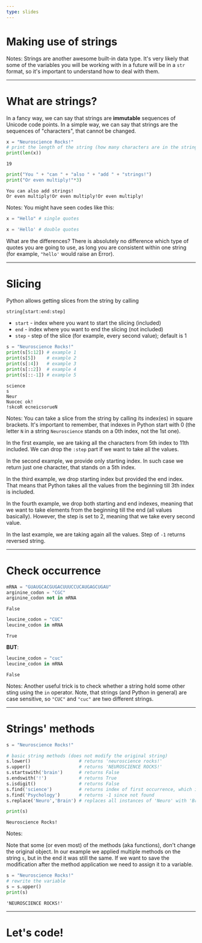 ```yaml
---
type: slides
---
```


# Making use of strings

Notes: Strings are another awesome built-in data type. It's very likely that some of the variables you will be working with in a future will be in a `str` format, so it's important to understand how to deal with them.

---

# What are strings?

In a fancy way, we can say that strings are **immutable** sequences of Unicode code points. In a simple way, we can say that strings are the sequences of "characters", that cannot be changed.

```python
x = "Neuroscience Rocks!"
# print the length of the string (how many characters are in the string)
print(len(x))
```

```out
19
```

```python
print("You " + "can " + "also " + "add " + "strings!")
print("Or even multiply!"*3)
```

```out
You can also add strings!
Or even multiply!Or even multiply!Or even multiply!
```

Notes: You might have seen codes like this:

```python
x = "Hello" # single quotes
```
```python
x = 'Hello' # double quotes
```

What are the differences? There is absolutely no difference which type of quotes you are going to use, as long you are consistent within one string (for example, `"hello'` would raise an Error).

---

# Slicing

Python allows getting slices from the string by calling

```python
string[start:end:step]
```

* `start` - index where you want to start the slicing (included)
* `end` - index where you want to end the slicing (not included)
* `step` - step of the slice (for example, every second value); default is 1

```python
s = "Neuroscience Rocks!"
print(s[5:12]) # example 1
print(s[5])    # example 2
print(s[:4])   # example 3
print(s[::2])  # example 4
print(s[::-1]) # example 5
```

```out
science
s
Neur
Nuocec ok!
!skcoR ecneicsorueN
```
Notes: You can take a slice from the string by calling its index(es) in square brackets. It's important to remember, that indexes in Python start with 0 (the letter `N` in a string `Neuroscience` stands on a 0th index, not the 1st one).

In the first example, we are taking all the characters from 5th index to 11th included. We can drop the `:step` part if we want to take all the values.

In the second example, we provide only starting index. In such case we return just one character, that stands on a 5th index.

In the third example, we drop starting index but provided the end index. That means that Python takes all the values from the beginning till 3th index is included.

In the fourth example, we drop both starting and end indexes, meaning that we want to take elements from the beginning till the end (all values basically). However, the step is set to 2, meaning that we take every second value.

In the last example, we are taking again all the values. Step of `-1` returns reversed string.

---

# Check occurrence

```python
mRNA = "GUAUGCACGUGACUUUCCUCAUGAGCUGAU"
arginine_codon = "CGC"
arginine_codon not in mRNA
```
```out
False
```
```python
leucine_codon = "CUC"
leucine_codon in mRNA

```

```out
True
```

**BUT**:

```python
leucine_codon = "cuc"
leucine_codon in mRNA
```

```out
False
```

Notes: Another useful trick is to check whether a string hold some other sting using the `in` operator. Note, that strings (and Python in general) are case sensitive, so `"CUC"` and `"cuc"` are two different strings.

---

# Strings' methods

```python
s = "Neuroscience Rocks!"

# basic string methods (does not modify the original string)
s.lower()                  # returns 'neuroscience rocks!'
s.upper()                  # returns 'NEUROSCIENCE ROCKS!'
s.startswith('brain')      # returns False
s.endswith('!')            # returns True
s.isdigit()                # returns False
s.find('science')          # returns index of first occurrence, which is 5
s.find('Psychology')       # returns -1 since not found
s.replace('Neuro','Brain') # replaces all instances of 'Neuro' with 'Brain'

print(s)
```

```out
Neuroscience Rocks!
```

Notes:

Note that some (or even most) of the methods (aka functions), don't change the original object. In our example we applied multiple methods on the string `s`, but in the end it was still the same. If we want to save the modification after the method application we need to assign it to a variable.

```python
s = "Neuroscience Rocks!"
# rewrite the variable
s = s.upper()
print(s)
```

```out
'NEUROSCIENCE ROCKS!'
```

---

# Let's code!
